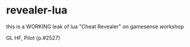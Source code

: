# revealer-lua
this is a WORKING leak of lua "Cheat Revealer" on gamesense workshop

GL HF,
Pilot (p.#2527)
